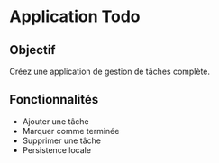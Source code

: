 # Application Todo

## Objectif
Créez une application de gestion de tâches complète.

## Fonctionnalités
- Ajouter une tâche
- Marquer comme terminée
- Supprimer une tâche
- Persistence locale